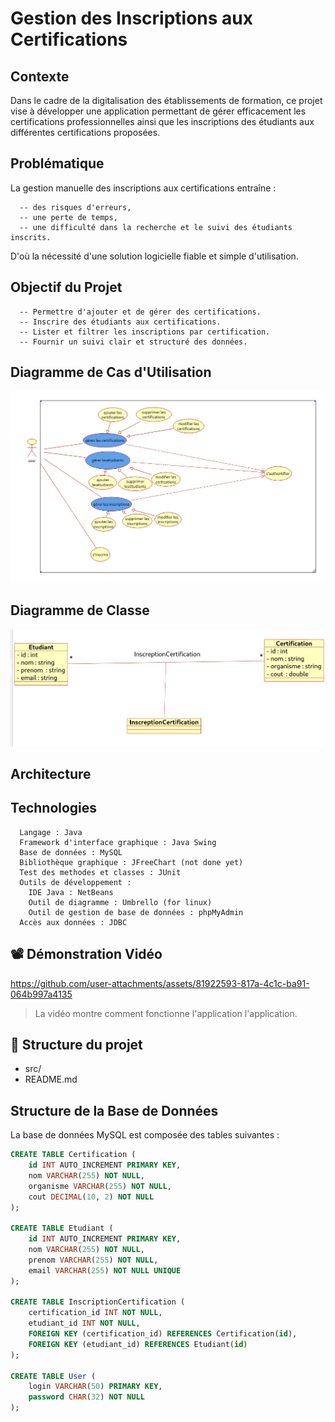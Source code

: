 # Gestion des Inscriptions aux Certifications
##  Contexte
Dans le cadre de la digitalisation des établissements de formation, ce projet vise à développer une application permettant 
de gérer efficacement les certifications professionnelles ainsi que les inscriptions des étudiants aux différentes certifications proposées.

##  Problématique
La gestion manuelle des inscriptions aux certifications entraîne :

      -- des risques d'erreurs,
      -- une perte de temps,
      -- une difficulté dans la recherche et le suivi des étudiants inscrits.

D'où la nécessité d'une solution logicielle fiable et simple d'utilisation.

## Objectif du Projet
      -- Permettre d'ajouter et de gérer des certifications.
      -- Inscrire des étudiants aux certifications.
      -- Lister et filtrer les inscriptions par certification.
      -- Fournir un suivi clair et structuré des données.
##  Diagramme de Cas d'Utilisation
![Diagramme de cas d'utilisation](images/use_case.png)
## Diagramme de Classe
![Class Diagram](images/class_diagram_last.png)
## Architecture
## Technologies
      Langage : Java
      Framework d'interface graphique : Java Swing
      Base de données : MySQL
      Bibliothèque graphique : JFreeChart (not done yet)
      Test des methodes et classes : JUnit
      Outils de développement :
        IDE Java : NetBeans
        Outil de diagramme : Umbrello (for linux)
        Outil de gestion de base de données : phpMyAdmin
      Accès aux données : JDBC

## 📽️ Démonstration Vidéo

https://github.com/user-attachments/assets/81922593-817a-4c1c-ba91-064b997a4135

> La vidéo montre comment fonctionne l'application l'application.

## 📂 Structure du projet
- src/
- README.md


## Structure de la Base de Données
La base de données MySQL est composée des tables suivantes :
```sql
CREATE TABLE Certification (
    id INT AUTO_INCREMENT PRIMARY KEY,
    nom VARCHAR(255) NOT NULL,
    organisme VARCHAR(255) NOT NULL,
    cout DECIMAL(10, 2) NOT NULL
);

CREATE TABLE Etudiant (
    id INT AUTO_INCREMENT PRIMARY KEY,
    nom VARCHAR(255) NOT NULL,
    prenom VARCHAR(255) NOT NULL,
    email VARCHAR(255) NOT NULL UNIQUE
);

CREATE TABLE InscriptionCertification (
    certification_id INT NOT NULL,
    etudiant_id INT NOT NULL,
    FOREIGN KEY (certification_id) REFERENCES Certification(id),
    FOREIGN KEY (etudiant_id) REFERENCES Etudiant(id)
);

CREATE TABLE User (
    login VARCHAR(50) PRIMARY KEY,
    password CHAR(32) NOT NULL
);
```











